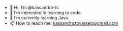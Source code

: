 - 👋 Hi, I’m @kassandra-ts
- 👀 I’m interested in learning to code.
- 🌱 I’m currently learning Java.
- 📫 How to reach me: kassandra.tovarseg@gmail.com

<!---
kassandra-ts/kassandra-ts is a ✨ special ✨ repository because its `README.md` (this file) appears on your GitHub profile.
You can click the Preview link to take a look at your changes.
--->
